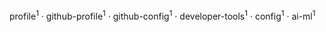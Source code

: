 profile<sup>1</sup> · github-profile<sup>1</sup> · github-config<sup>1</sup> · developer-tools<sup>1</sup> · config<sup>1</sup> · ai-ml<sup>1</sup>

